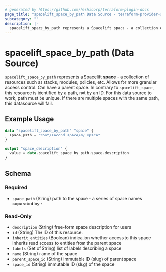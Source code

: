 ```yaml
---
# generated by https://github.com/hashicorp/terraform-plugin-docs
page_title: "spacelift_space_by_path Data Source - terraform-provider-spacelift"
subcategory: ""
description: |-
  spacelift_space_by_path represents a Spacelift space - a collection of resources such as stacks, modules, policies, etc. Allows for more granular access control. Can have a parent space. In contrary to spacelift_space, this resource is identified by a path, not by an ID. For this data source to work, path must be unique. If there are multiple spaces with the same path, this datasource will fail.
---
```


# spacelift_space_by_path (Data Source)

`spacelift_space_by_path` represents a Spacelift **space** - a collection of resources such as stacks, modules, policies, etc. Allows for more granular access control. Can have a parent space. In contrary to `spacelift_space`, this resource is identified by a path, not by an ID. For this data source to work, path must be unique. If there are multiple spaces with the same path, this datasource will fail.

## Example Usage

```terraform
data "spacelift_space_by_path" "space" {
  space_path = "root/second space/my space"
}

output "space_description" {
  value = data.spacelift_space_by_path.space.description
}
```

<!-- schema generated by tfplugindocs -->
## Schema

### Required

- `space_path` (String) path to the space - a series of space names separated by `/`

### Read-Only

- `description` (String) free-form space description for users
- `id` (String) The ID of this resource.
- `inherit_entities` (Boolean) indication whether access to this space inherits read access to entities from the parent space
- `labels` (Set of String) list of labels describing a space
- `name` (String) name of the space
- `parent_space_id` (String) immutable ID (slug) of parent space
- `space_id` (String) immutable ID (slug) of the space


